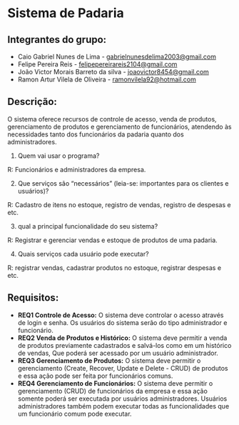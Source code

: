 # Sistema de Padaria


## Integrantes do grupo:
 * Caio Gabriel Nunes de Lima - gabrielnunesdelima2003@gmail.com
 * Felipe Pereira Reis  -  felipepereirareis2104@gmail.com
 * João Victor Morais Barreto da silva  - joaovictor8454@gmail.com
 * Ramon Artur Vilela de Oliveira - ramonvilela92@hotmail.com

## Descrição:
O sistema oferece recursos de controle de acesso, venda de produtos, gerenciamento de produtos e gerenciamento de funcionários, atendendo às necessidades tanto dos funcionários da padaria quanto dos administradores.

 1. Quem vai usar o programa?

   R: Funcionários e administradores da empresa.

 2. Que serviços são “necessários” (leia-se: importantes para os clientes e usuários)?

   R: Cadastro de itens no estoque, registro de vendas, registro de despesas e etc.

 3.  qual a principal funcionalidade do seu sistema?

   R: Registrar e gerenciar vendas e estoque de produtos de uma padaria.
     
 4. Quais serviços cada usuário pode executar?
    
   R: registrar vendas, cadastrar produtos no estoque, registrar despesas e etc.

## Requisitos:
 * **REQ1 Controle de Acesso:**
    O sistema deve controlar o acesso através de login e senha. Os usuários do sistema serão do tipo administrador e funcionário.
 * **REQ2 Venda de Produtos e Histórico:**
    O sistema deve permitir a venda de produtos previamente cadastrados e salvá-los como em um histórico de vendas, Que poderá ser acessado por um usuário administrador.
 * **REQ3 Gerenciamento de Produtos:**
    O sistema deve permitir o gerenciamento (Create, Recover, Update e Delete - CRUD) de produtos e essa ação pode ser feita por funcionários comuns.
 * **REQ4 Gerenciamento de Funcionários:**
    O sistema deve permitir o gerenciamento (CRUD) de funcionários da empresa e essa ação somente poderá ser executada por usuários administradores. Usuários administradores também podem executar todas as funcionalidades que um funcionário comum pode executar.
